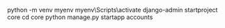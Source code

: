  python -m venv myenv
 myenv\Scripts\activate
django-admin startproject core
cd core
python manage.py startapp accounts
